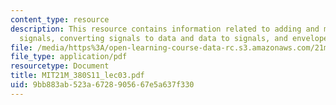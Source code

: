 ```yaml
---
content_type: resource
description: This resource contains information related to adding and multiplying
  signals, converting signals to data and data to signals, and envelopes.
file: /media/https%3A/open-learning-course-data-rc.s3.amazonaws.com/21m-380-music-and-technology-live-electronics-performance-practices-spring-2011/9bb883ab523a6728905667e5a637f330_MIT21M_380S11_lec03.pdf
file_type: application/pdf
resourcetype: Document
title: MIT21M_380S11_lec03.pdf
uid: 9bb883ab-523a-6728-9056-67e5a637f330
---
```

